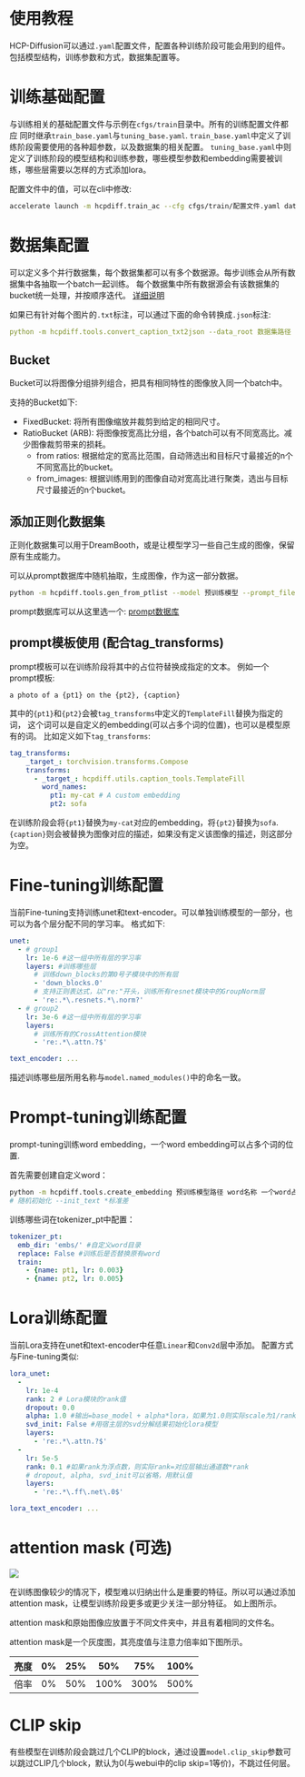 # 使用教程

HCP-Diffusion可以通过```.yaml```配置文件，配置各种训练阶段可能会用到的组件。
包括模型结构，训练参数和方式，数据集配置等。

# 训练基础配置
与训练相关的基础配置文件与示例在```cfgs/train```目录中。所有的训练配置文件都应
同时继承```train_base.yaml```与```tuning_base.yaml```.
```train_base.yaml```中定义了训练阶段需要使用的各种超参数，以及数据集的相关配置。
```tuning_base.yaml```中则定义了训练阶段的模型结构和训练参数，哪些模型参数和embedding需要被训练，哪些层需要以怎样的方式添加lora。

配置文件中的值，可以在cli中修改:
```bash
accelerate launch -m hcpdiff.train_ac --cfg cfgs/train/配置文件.yaml data.dataset1.batch_size=2 seed=1919810
```

# 数据集配置

可以定义多个并行数据集，每个数据集都可以有多个数据源。每步训练会从所有数据集中各抽取一个batch一起训练。
每个数据集中所有数据源会有该数据集的bucket统一处理，并按顺序迭代。 [详细说明](guide_cfg_cn.md#%E6%95%B0%E6%8D%AE%E9%9B%86%E8%AE%BE%E7%BD%AE)

如果已有针对每个图片的```.txt```标注，可以通过下面的命令转换成```.json```标注:
```yaml
python -m hcpdiff.tools.convert_caption_txt2json --data_root 数据集路径
```

## Bucket
Bucket可以将图像分组排列组合，把具有相同特性的图像放入同一个batch中。

支持的Bucket如下:
+ FixedBucket: 将所有图像缩放并裁剪到给定的相同尺寸。
+ RatioBucket (ARB): 将图像按宽高比分组，各个batch可以有不同宽高比。减少图像裁剪带来的损耗。
    + from ratios: 根据给定的宽高比范围，自动筛选出和目标尺寸最接近的n个不同宽高比的bucket。
    + from_images: 根据训练用到的图像自动对宽高比进行聚类，选出与目标尺寸最接近的n个bucket。

## 添加正则化数据集
正则化数据集可以用于DreamBooth，或是让模型学习一些自己生成的图像，保留原有生成能力。

可以从prompt数据库中随机抽取，生成图像，作为这一部分数据。
```bash
python -m hcpdiff.tools.gen_from_ptlist --model 预训练模型 --prompt_file prompt数据库.parquet --out_dir 图像输出路径
```

prompt数据库可以从这里选一个: [prompt数据库](https://huggingface.co/datasets/7eu7d7/HCP-Diffusion-datas/tree/main)

## prompt模板使用 (配合tag_transforms)
prompt模板可以在训练阶段将其中的占位符替换成指定的文本。
例如一个prompt模板: 

```a photo of a {pt1} on the {pt2}, {caption}```

其中的```{pt1}```和```{pt2}```会被```tag_transforms```中定义的```TemplateFill```替换为指定的词，
这个词可以是自定义的embedding(可以占多个词的位置)，也可以是模型原有的词。
比如定义如下```tag_transforms```:
```yaml
tag_transforms:
    _target_: torchvision.transforms.Compose
    transforms:
      - _target_: hcpdiff.utils.caption_tools.TemplateFill
        word_names:
          pt1: my-cat # A custom embedding
          pt2: sofa
```
在训练阶段会将```{pt1}```替换为```my-cat```对应的embedding，将```{pt2}```替换为```sofa```.
```{caption}```则会被替换为图像对应的描述，如果没有定义该图像的描述，则这部分为空。

# Fine-tuning训练配置
当前Fine-tuning支持训练unet和text-encoder。可以单独训练模型的一部分，也可以为各个层分配不同的学习率。
格式如下:
```yaml
unet:
  - # group1
    lr: 1e-6 #这一组中所有层的学习率
    layers: #训练哪些层
      # 训练down_blocks的第0号子模块中的所有层
      - 'down_blocks.0'
      # 支持正则表达式，以"re:"开头，训练所有resnet模块中的GroupNorm层
      - 're:.*\.resnets.*\.norm?'
  - # group2
    lr: 3e-6 #这一组中所有层的学习率
    layers:
      # 训练所有的CrossAttention模块
      - 're:.*\.attn.?$'

text_encoder: ...
```
描述训练哪些层所用名称与```model.named_modules()```中的命名一致。

# Prompt-tuning训练配置
prompt-tuning训练word embedding，一个word embedding可以占多个词的位置.

首先需要创建自定义word：
```bash
python -m hcpdiff.tools.create_embedding 预训练模型路径 word名称 一个word占几个词 [--init_text 初始化单词]
# 随机初始化 --init_text *标准差
```

训练哪些词在tokenizer_pt中配置：
```yaml
tokenizer_pt:
  emb_dir: 'embs/' #自定义word目录
  replace: False #训练后是否替换原有word
  train: 
    - {name: pt1, lr: 0.003}
    - {name: pt2, lr: 0.005}
```

# Lora训练配置
当前Lora支持在unet和text-encoder中任意```Linear```和```Conv2d```层中添加。
配置方式与Fine-tuning类似:
```yaml
lora_unet:
  -
    lr: 1e-4
    rank: 2 # Lora模块的rank值
    dropout: 0.0
    alpha: 1.0 #输出=base_model + alpha*lora，如果为1.0则实际scale为1/rank
    svd_init: False #用宿主层的svd分解结果初始化lora模型
    layers:
      - 're:.*\.attn.?$'
  -
    lr: 5e-5
    rank: 0.1 #如果rank为浮点数，则实际rank=对应层输出通道数*rank
    # dropout, alpha, svd_init可以省略，用默认值
    layers:
      - 're:.*\.ff\.net\.0$'

lora_text_encoder: ...
```

# attention mask (可选)

![](../imgs/att_map.webp)

在训练图像较少的情况下，模型难以归纳出什么是重要的特征。所以可以通过添加attention mask，让模型训练阶段更多或更少关注一部分特征。
如上图所示。

attention mask和原始图像应放置于不同文件夹中，并且有着相同的文件名。

attention mask是一个灰度图，其亮度值与注意力倍率如下图所示。

| 亮度  | 0% | 25% | 50%  | 75%  | 100% |
|-----|----|-----|------|------|------|
| 倍率  | 0% | 50% | 100% | 300% | 500% |

# CLIP skip
有些模型在训练阶段会跳过几个CLIP的block，通过设置```model.clip_skip```参数可以跳过CLIP几个block，默认为0(与webui中的clip skip=1等价)，不跳过任何层。